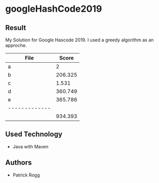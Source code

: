 # googleHashCode2019

## Result
My Solution for Google Hascode 2019.
I used a greedy algorithm as an approche.

| File  | Score |
| ----- | ----- |
| a  	| 2	|
| b  	| 206.325|
| c  	| 1.531  |
| d  	| 360.749|
| e  	| 365.786|
| ------------- |
|   	| 934.393|
## Used Technology

* Java with Maven

## Authors
* Patrick Rogg